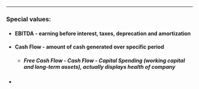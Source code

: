  ***
 ### Special values:

- #### EBITDA - earning before interest, taxes, deprecation and amortization  

 - #### Cash Flow - amount of cash generated over specific period 
	 - ##### Free Cash Flow - Cash Flow - Capital Spending (working capital and long-term assets), actually displays health of company 
- 
